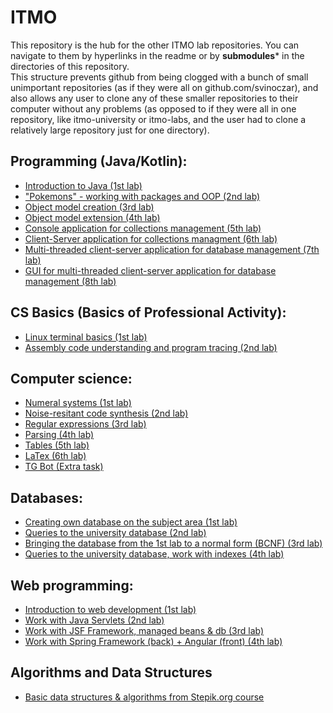 # ITMO
[//]: # "⚠️ ***submodules* for new repos temporarily unavailable***"


This repository is the hub for the other ITMO lab repositories. You can  navigate to them by hyperlinks in the readme or by **submodules*** in the directories of this repository.  
This structure prevents github from being clogged with a bunch of small unimportant repositories (as if they were all on github.com/svinoczar), and also allows any user to clone any of these smaller repositories to their computer without any problems (as opposed to if they were all in one repository, like itmo-university or itmo-labs, and the user had to clone a relatively large repository just for one directory).


## Programming (Java/Kotlin):
- [Introduction to Java (1st lab)](https://github.com/svinoczarITMO/s1-prog-lab1/tree/main)
- ["Pokemons" - working with packages and OOP (2nd lab)](https://github.com/svinoczarITMO/s1-prog-lab2/tree/main)
- [Object model creation (3rd lab)](https://github.com/svinoczarITMO/s1-prog-lab3/tree/main)
- [Object model extension (4th lab)](https://github.com/svinoczarITMO/s1-prog-lab4/tree/main) 
- [Console application for collections management (5th lab)](https://github.com/svinoczarITMO/s2-prog-lab5/tree/main)
- [Client-Server application for collections managment (6th lab)](https://github.com/svinoczarITMO/s2-prog-lab6/tree/main)
- [Multi-threaded client-server application for database management (7th lab)](https://github.com/svinoczarITMO/s2-prog-lab7/tree/main)
- [GUI for multi-threaded client-server application for database management (8th lab)](https://github.com/svinoczarITMO/s2-prog-lab8/tree/main)


## CS Basics (Basics of Professional Activity):
- [Linux terminal basics (1st lab)](https://github.com/svinoczarITMO/s1-bpa-lab1/tree/main)
- [Assembly code understanding and program tracing (2nd lab)](https://github.com/svinoczarITMO/s1-bpa-lab2/tree/main)


## Computer science:
- [Numeral systems (1st lab)](https://github.com/svinoczarITMO/s1-cs-lab1/tree/main)
- [Noise-resitant code synthesis (2nd lab)](https://github.com/svinoczarITMO/s1-cs-lab2/tree/main)
- [Regular expressions (3rd lab)](https://github.com/svinoczarITMO/s1-cs-lab3/tree/main)
- [Parsing (4th lab)](https://github.com/svinoczarITMO/s1-cs-lab4/tree/main)
- [Tables (5th lab)](https://github.com/svinoczarITMO/s1-cs-lab5/tree/main)
- [LaTex (6th lab)](https://github.com/svinoczarITMO/s1-cs-lab6/tree/main)
- [TG Bot (Extra task)](https://github.com/svinoczarITMO/s1-cs-extra/tree/main)


## Databases:
- [Creating own database on the subject area (1st lab)](https://github.com/svinoczarITMO/s2-db-lab1/tree/main)
- [Queries to the university database (2nd lab)](https://github.com/svinoczarITMO/s2-db-lab2/tree/main)
- [Bringing the database from the 1st lab to a normal form (BCNF) (3rd lab)](https://github.com/svinoczarITMO/s2-db-lab3/tree/main)
- [Queries to the university database, work with indexes (4th lab)](https://github.com/svinoczarITMO/s2-db-lab4/tree/main)


## Web programming:
- [Introduction to web development (1st lab)](https://github.com/svinoczarITMO/s3-web-lab1/tree/main)
- [Work with Java Servlets (2nd lab)](https://github.com/svinoczarITMO/s3-web-lab2/tree/main)
- [Work with JSF Framework, managed beans & db (3rd lab)](https://github.com/svinoczarITMO/s3-web-lab3/tree/main)
- [Work with Spring Framework (back) + Angular (front) (4th lab)](https://github.com/svinoczarITMO/s3-web-lab4/tree/main)


## Algorithms and Data Structures
- [Basic data structures & algorithms from Stepik.org course](https://github.com/svinoczarITMO/s4-dsa-stepik)

